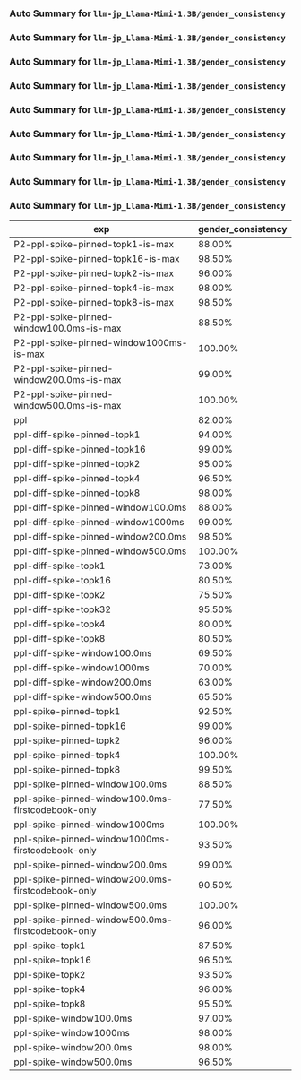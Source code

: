 ### Auto Summary for `llm-jp_Llama-Mimi-1.3B/gender_consistency`

### Auto Summary for `llm-jp_Llama-Mimi-1.3B/gender_consistency`

### Auto Summary for `llm-jp_Llama-Mimi-1.3B/gender_consistency`

### Auto Summary for `llm-jp_Llama-Mimi-1.3B/gender_consistency`

### Auto Summary for `llm-jp_Llama-Mimi-1.3B/gender_consistency`

### Auto Summary for `llm-jp_Llama-Mimi-1.3B/gender_consistency`

### Auto Summary for `llm-jp_Llama-Mimi-1.3B/gender_consistency`

### Auto Summary for `llm-jp_Llama-Mimi-1.3B/gender_consistency`

### Auto Summary for `llm-jp_Llama-Mimi-1.3B/gender_consistency`

<!-- AUTO-GEN: SPLIT TABLE -->
| exp | gender_consistency |
| --- | --- |
| P2-ppl-spike-pinned-topk1-is-max | 88.00% |
| P2-ppl-spike-pinned-topk16-is-max | 98.50% |
| P2-ppl-spike-pinned-topk2-is-max | 96.00% |
| P2-ppl-spike-pinned-topk4-is-max | 98.00% |
| P2-ppl-spike-pinned-topk8-is-max | 98.50% |
| P2-ppl-spike-pinned-window100.0ms-is-max | 88.50% |
| P2-ppl-spike-pinned-window1000ms-is-max | 100.00% |
| P2-ppl-spike-pinned-window200.0ms-is-max | 99.00% |
| P2-ppl-spike-pinned-window500.0ms-is-max | 100.00% |
| ppl | 82.00% |
| ppl-diff-spike-pinned-topk1 | 94.00% |
| ppl-diff-spike-pinned-topk16 | 99.00% |
| ppl-diff-spike-pinned-topk2 | 95.00% |
| ppl-diff-spike-pinned-topk4 | 96.50% |
| ppl-diff-spike-pinned-topk8 | 98.00% |
| ppl-diff-spike-pinned-window100.0ms | 88.00% |
| ppl-diff-spike-pinned-window1000ms | 99.00% |
| ppl-diff-spike-pinned-window200.0ms | 98.50% |
| ppl-diff-spike-pinned-window500.0ms | 100.00% |
| ppl-diff-spike-topk1 | 73.00% |
| ppl-diff-spike-topk16 | 80.50% |
| ppl-diff-spike-topk2 | 75.50% |
| ppl-diff-spike-topk32 | 95.50% |
| ppl-diff-spike-topk4 | 80.00% |
| ppl-diff-spike-topk8 | 80.50% |
| ppl-diff-spike-window100.0ms | 69.50% |
| ppl-diff-spike-window1000ms | 70.00% |
| ppl-diff-spike-window200.0ms | 63.00% |
| ppl-diff-spike-window500.0ms | 65.50% |
| ppl-spike-pinned-topk1 | 92.50% |
| ppl-spike-pinned-topk16 | 99.00% |
| ppl-spike-pinned-topk2 | 96.00% |
| ppl-spike-pinned-topk4 | 100.00% |
| ppl-spike-pinned-topk8 | 99.50% |
| ppl-spike-pinned-window100.0ms | 88.50% |
| ppl-spike-pinned-window100.0ms-firstcodebook-only | 77.50% |
| ppl-spike-pinned-window1000ms | 100.00% |
| ppl-spike-pinned-window1000ms-firstcodebook-only | 93.50% |
| ppl-spike-pinned-window200.0ms | 99.00% |
| ppl-spike-pinned-window200.0ms-firstcodebook-only | 90.50% |
| ppl-spike-pinned-window500.0ms | 100.00% |
| ppl-spike-pinned-window500.0ms-firstcodebook-only | 96.00% |
| ppl-spike-topk1 | 87.50% |
| ppl-spike-topk16 | 96.50% |
| ppl-spike-topk2 | 93.50% |
| ppl-spike-topk4 | 96.00% |
| ppl-spike-topk8 | 95.50% |
| ppl-spike-window100.0ms | 97.00% |
| ppl-spike-window1000ms | 98.00% |
| ppl-spike-window200.0ms | 98.00% |
| ppl-spike-window500.0ms | 96.50% |
<!-- AUTO-GEN: SPLIT TABLE -->
